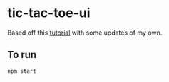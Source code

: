 # tic-tac-toe-ui
Based off this [tutorial](https://reactjs.org/tutorial/tutorial.html) with some updates of my own.

## To run
```
npm start
```